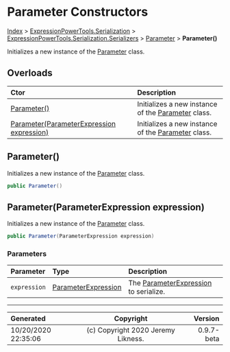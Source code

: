 ﻿# Parameter Constructors

[Index](../index.md) > [ExpressionPowerTools.Serialization](ExpressionPowerTools.Serialization.a.md) > [ExpressionPowerTools.Serialization.Serializers](ExpressionPowerTools.Serialization.Serializers.n.md) > [Parameter](ExpressionPowerTools.Serialization.Serializers.Parameter.cs.md) > **Parameter()**

Initializes a new instance of the [Parameter](ExpressionPowerTools.Serialization.Serializers.Parameter.cs.md) class.

## Overloads

| Ctor | Description |
| :-- | :-- |
| [Parameter()](#parameter) | Initializes a new instance of the [Parameter](ExpressionPowerTools.Serialization.Serializers.Parameter.cs.md) class. |
| [Parameter(ParameterExpression expression)](#parameterparameterexpression-expression) | Initializes a new instance of the [Parameter](ExpressionPowerTools.Serialization.Serializers.Parameter.cs.md) class. |

## Parameter()

Initializes a new instance of the [Parameter](ExpressionPowerTools.Serialization.Serializers.Parameter.cs.md) class.

```csharp
public Parameter()
```



## Parameter(ParameterExpression expression)

Initializes a new instance of the [Parameter](ExpressionPowerTools.Serialization.Serializers.Parameter.cs.md) class.

```csharp
public Parameter(ParameterExpression expression)
```

### Parameters

| Parameter | Type | Description |
| :-- | :-- | :-- |
| `expression` | [ParameterExpression](https://docs.microsoft.com/dotnet/api/system.linq.expressions.parameterexpression) | The [ParameterExpression](https://docs.microsoft.com/dotnet/api/system.linq.expressions.parameterexpression) to serialize. |



---

| Generated | Copyright | Version |
| :-- | :-: | --: |
| 10/20/2020 22:35:06 | (c) Copyright 2020 Jeremy Likness. | 0.9.7-beta |
